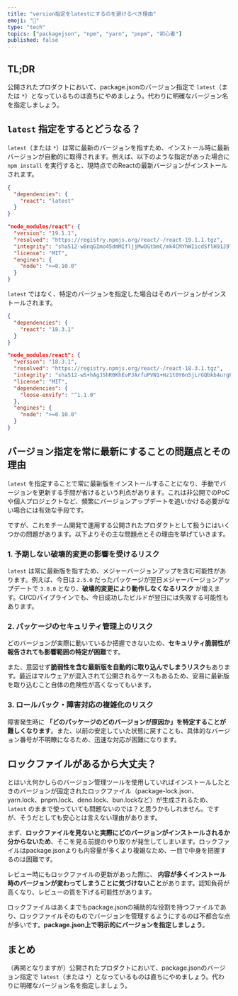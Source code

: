 ```yaml
---
title: "version指定をlatestにするのを避けるべき理由"
emoji: "🚫"
type: "tech"
topics: ["packagejson", "npm", "yarn", "pnpm", "初心者"]
published: false
---
```


## TL;DR

公開されたプロダクトにおいて、package.jsonのバージョン指定で `latest`（または `*`）となっているものは直ちにやめましょう。代わりに明確なバージョン名を指定しましょう。

## `latest` 指定をするとどうなる？

`latest`（または `*`）は常に最新のバージョンを指すため、インストール時に最新バージョンが自動的に取得されます。例えば、以下のような指定があった場合に `npm install` を実行すると、現時点でのReactの最新バージョンがインストールされます。


```json:package.json
{
  "dependencies": {
    "react": "latest"
  }
}
```

```json:package-lock.json
"node_modules/react": {
  "version": "19.1.1",
  "resolved": "https://registry.npmjs.org/react/-/react-19.1.1.tgz",
  "integrity": "sha512-w8nqGImo45dmMIfljjMwOGtbmC/mk4CMYhWIicdSflH91J9TyCyczcPFXJzrZ/ZXcgGRFeP6BU0BEJTw6tZdfQ==",
  "license": "MIT",
  "engines": {
    "node": ">=0.10.0"
  }
}
```

`latest` ではなく、特定のバージョンを指定した場合はそのバージョンがインストールされます。

```json:package.json
{
  "dependencies": {
    "react": "18.3.1"
  }
}
```

```json:package-lock.json
"node_modules/react": {
  "version": "18.3.1",
  "resolved": "https://registry.npmjs.org/react/-/react-18.3.1.tgz",
  "integrity": "sha512-wS+hAgJShR0KhEvPJArfuPVN1+Hz1t0Y6n5jLrGQbkb4urgPE/0Rve+1kMB1v/oWgHgm4WIcV+i7F2pTVj+2iQ==",
  "license": "MIT",
  "dependencies": {
    "loose-envify": "^1.1.0"
  },
  "engines": {
    "node": ">=0.10.0"
  }
}
```

## バージョン指定を常に最新にすることの問題点とその理由

`latest` を指定することで常に最新版をインストールすることになり、手動でバージョンを更新する手間が省けるという利点があります。これは非公開でのPoCや個人プロジェクトなど、頻繁にバージョンアップデートを追いかける必要がない場合には有効な手段です。

ですが、これをチーム開発で運用する公開されたプロダクトとして扱うにはいくつかの問題があります。以下よりその主な問題点とその理由を挙げていきます。

### 1. 予期しない破壊的変更の影響を受けるリスク

`latest` は常に最新版を指すため、メジャーバージョンアップを含む可能性があります。例えば、今日は `2.5.0` だったパッケージが翌日メジャーバージョンアップデートで `3.0.0` となり、**破壊的変更により動作しなくなるリスク** が増えます。CI/CDパイプラインでも、今日成功したビルドが翌日には失敗する可能性もあります。

### 2. パッケージのセキュリティ管理上のリスク

どのバージョンが実際に動いているか把握できないため、**セキュリティ脆弱性が報告されても影響範囲の特定が困難**です。

また、意図せず**脆弱性を含む最新版を自動的に取り込んでしまうリスク**もあります。最近はマルウェアが混入されて公開されるケースもあるため、安易に最新版を取り込むこと自体の危険性が高くなってもいます。

### 3. ロールバック・障害対応の複雑化のリスク

障害発生時に **「どのパッケージのどのバージョンが原因か」を特定することが難しくなります**。また、以前の安定していた状態に戻すことも、具体的なバージョン番号が不明瞭になるため、迅速な対応が困難になります。

## ロックファイルがあるから大丈夫？

とはいえ何かしらのバージョン管理ツールを使用していればインストールしたときのバージョンが固定されたロックファイル（package-lock.json、yarn.lock、pnpm.lock、deno.lock、bun.lockなど）が生成されるため、`latest` のままで使っていても問題ないのでは？と思うかもしれません。ですが、そうだとしても安心とは言えない理由があります。

まず、**ロックファイルを見ないと実際にどのバージョンがインストールされるか分からないため**、そこを見る前提のやり取りが発生してしまいます。ロックファイルはpackage.jsonよりも内容量が多くより複雑なため、一目で中身を把握するのは困難です。

レビュー時にもロックファイルの更新があった際に、 **内容が多くインストール時のバージョンが変わってしまうことに気づけないこと**があります。認知負荷が高くなり、レビューの質を下げる可能性があります。

ロックファイルはあくまでもpackage.jsonの補助的な役割を持つファイルであり、ロックファイルそのものでバージョンを管理するようにするのは不都合な点が多いです。**package.json上で明示的にバージョンを指定しましょう**。

## まとめ

（再掲となりますが）公開されたプロダクトにおいて、package.jsonのバージョン指定で `latest`（または `*`）となっているものは直ちにやめましょう。代わりに明確なバージョン名を指定しましょう。

